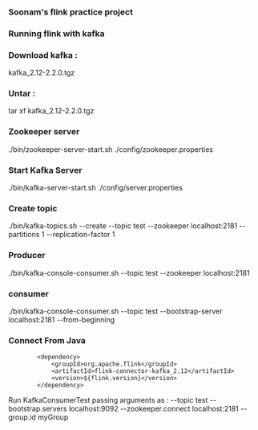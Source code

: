 ### Soonam's flink practice project

### Running flink with kafka

### Download kafka :
kafka_2.12-2.2.0.tgz

### Untar :
tar xf kafka_2.12-2.2.0.tgz

### Zookeeper server
./bin/zookeeper-server-start.sh ./config/zookeeper.properties

### Start Kafka Server
./bin/kafka-server-start.sh ./config/server.properties


### Create topic
./bin/kafka-topics.sh --create --topic test --zookeeper localhost:2181 --partitions 1 --replication-factor 1

### Producer
./bin/kafka-console-consumer.sh --topic test --zookeeper localhost:2181

### consumer
./bin/kafka-console-consumer.sh --topic test --bootstrap-server localhost:2181 --from-beginning


### Connect From Java
```
        <dependency>
            <groupId>org.apache.flink</groupId>
            <artifactId>flink-connector-kafka_2.12</artifactId>
            <version>${flink.version}</version>
        </dependency>

```

Run KafkaConsumerTest passing arguments as :
--topic test --bootstrap.servers localhost:9092 --zookeeper.connect localhost:2181 --group.id myGroup



